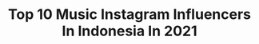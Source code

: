 ---
title: Top 10 Music Instagram Influencers In Indonesia In 2021
description: >-
  Find top music Instagram influencers in Indonesia in 2021. Most popular hashtags: #frenchhouse #beyonce #kebunrayacibodas.
platform: Instagram
hits: 1523
text_top: See the best Instagram accounts on inBeat.
text_bottom: Our database has 1523 Instagram influencers like this in Indonesia for you to connect with.
profiles:
  - username: "derryfransakti"
    fullname: >-
      Derry Fransakti
    bio: >-
      CP ENDORSE : Andrew 081286540278 (wa) CP MUSIC @timricis_id : @bigdonte_id CP MUSIC SOLO DF : @akusara.music - @estodia_shop - Youtube👇🏻
    location: "Indonesia"
    followers: 559284
    engagement: 1257
    commentsToLikes: 0.029803
    id: ck6u0srzrhjsb0j71bnye6amc
    verified: false
    hashtags: "#pemudadukungproduklokal, #hydrafacialindonesia, #semuabisacakep"
  - username: "ankitibose"
    fullname: >-
      Ankiti Bose
    bio: >-
      Co-founder & CEO, Zilingo Those who were seen dancing were thought to be insane by those who could not hear the music.
    location: "Indonesia"
    followers: 21002
    engagement: 1304
    commentsToLikes: 0.027465
    id: ck5zirswng97a0i141kpjl2a5
    verified: true
    hashtags: "#zilingo, #pranjalduckedout, #lifeatzilingo, #zilingoth"
  - username: "gustypratama"
    fullname: >-
      Gusty Pratama 🇮🇩
    bio: >-
      @official5romeo (Yovie Widianto Music Factory) @ywpiano
    location: "Indonesia"
    followers: 31346
    engagement: 308
    commentsToLikes: 0.067118
    id: ck15tgxjzi0th0i194jz396bp
    verified: false
    hashtags: "#beyonce, #musikaldirumahaja, #love, #music"
  - username: "f4jje_"
    fullname: >-
      penikmat_alam
    bio: >-
      🌍kalimantan Selatan🍃 ⏬⏬ 📝It's not just about a trip but it's about how to enjoy the life #hiking #music #savemeratus
    location: "Indonesia"
    followers: 8687
    engagement: 852
    commentsToLikes: 0.070530
    id: ck6ttfreeadgi0j71hs9a7gve
    verified: false
    hashtags: "#bukandigunungmawar, #kalsel, #jalanmenujukebahagian, #kaleanjomblo"
  - username: "daraayupsptsr_"
    fullname: >-
      𝓓𝓪𝓻𝓪 𝓐𝔂𝓾 𝓟𝓾𝓼𝓹𝓲𝓽𝓪𝓼𝓪𝓻𝓲 𝓢𝓾𝓭𝓲𝓻𝓶𝓪𝓷✨
    bio: >-
      Youtube channel 🔴 BAJOL NDANU MANAGEMENT 🔴 TA PRO Music & Publishing 🔴 27 Music Indonesia 🔴 Musik Proaktif Pp/endorse : 081230361329 (mega)
    location: "Indonesia"
    followers: 65062
    engagement: 1163
    commentsToLikes: 0.012870
    id: ckaow4jnc7ebh0i78dfatx5fi
    verified: false
    hashtags: "#nsp1212, #telkomsel, #telkomseljawabali, #loropikir"
  - username: "melmusiq"
    fullname: >-
      Melisa Putri
    bio: >-
      Full time singer x @thegentlemenjkt #divadivasenopati Music : +6281290103000 (Zaid) Brand : +628151646708 (Vivian) 📍 Jakarta, ID
    location: "Indonesia"
    followers: 12668
    engagement: 1171
    commentsToLikes: 0.032434
    id: ck5zvuiet4xnw0i14rwdjm9mr
    verified: false
    hashtags: "#fashionchallenge, #pionirgudangonline, #kleveru, #selflove"
  - username: "ohpeii"
    fullname: >-
      Mamdouh 🦋
    bio: >-
      Musician band | Freelance Model
    location: "Indonesia"
    followers: 12350
    engagement: 1392
    commentsToLikes: 0.015956
    id: ck6tv8up2ku620j71nt1j0k1s
    verified: false
    hashtags: ""
  - username: "bubbukeni"
    fullname: >-
      Keni K.Soeriaatmadja
    bio: >-
      Turn up the music. Turn down the drama. Let's live! • Other chapters of me: @binukon @sasikirana.dc @nuartpark •
    location: "Indonesia"
    followers: 5505
    engagement: 845
    commentsToLikes: 0.136500
    id: ck5zin61hg0vk0i14naqidbzz
    verified: false
    hashtags: "#produkdaurulang, #100tahunitb, #danceforall, #ea"
  - username: "winkywiryawan912"
    fullname: >-
      Winky Wiryawan
    bio: >-
      @morsh.music / @funonaweekend.id / @rahasiaintelijen.id
    location: "Indonesia"
    followers: 158685
    engagement: 93
    commentsToLikes: 0.036137
    id: ckaor4o5blppl0i783ck4r9u3
    verified: true
    hashtags: "#filtereddisco, #discohouse, #kebunrayacibodas, #frenchhouse"
  - username: "fotokonser"
    fullname: >-
      FOTOKONSER.COM
    bio: >-
      Music Documentaries Services You rock the stage, I've got the proof For booking & enquiries please contact ardianto@fotokonser.com
    location: "Indonesia"
    followers: 29465
    engagement: 785
    commentsToLikes: 0.006438
    id: ck5qced3cq55w0i11punlg5v4
    verified: false
    hashtags: "#tool, #throwback, #opporeno, #opporeno10xzoom"
---